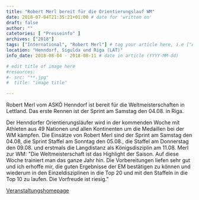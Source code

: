 ```yaml
---
title: "Robert Merl bereit für die Orientierungslauf WM"
date: 2018-07-04T21:35:21+01:00 # date for 'written on'
draft: false
author: ""
catetories: [ "Presseinfo" ]
archives: ["2018"]
tags: ["International", "Robert Merl"] # tag your article here, i.e ["Austria Cup", "Robert Merl"]
location: "Henndorf, Sigulda und Riga (LAT)"
info_date: 2018-08-04 - 2018-08-11 # date in article (YYYY-MM-dd)

# edit title of image here
#resources:
#- src: "**.jpg"
#  title: "image title"

---
```


Robert Merl vom ASKÖ Henndorf ist bereit für die Weltmeisterschaften in Lettland. Das erste Rennen ist der Sprint am Samstag den 04.08. in Riga.

<!--more-->

Der Henndorfer Orientierungsläufer wird in der kommenden Woche mit Athleten aus 49 Nationen und allen Kontinenten um die Medaillen bei der WM kämpfen. Die Einsätze von Robert Merl sind der Sprint am Samstag den 04.08, die Sprint Staffel am Sonntag den 05.08., die Staffel am Donnerstag den 09.08. und erstmals die Langdistanz als Königsdisziplin am 11.08. Merl zur WM: "Die Weltmeisterschaft ist das Highlight der Saison. Auf diese Woche trainiert man das ganze Jahr hin. Die Vorbereitungen liefen sehr gut und ich erhoffe mir, die guten Ergebnisse der EM bestätigen zu können und wiederum in den Einzeldisziplinen in die Top 20 und mit den Staffeln in die Top 10 zu laufen. Die Vorfreude ist riesig."

[Veranstaltungshomepage](https://www.woc2018.lv/)